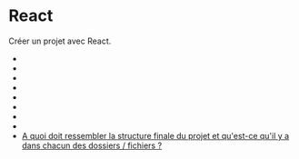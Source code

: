 # React

Créer un projet avec React.


- []()
- []()
- []()
- []()
- []()
- []()
- []()
- []()
- [A quoi doit ressembler la structure finale du projet et qu'est-ce qu'il y a dans chacun des dossiers / fichiers ?](https://github.com/MagomedVoraev/react-tutoriel-doc/3-structure-projet-react.md)